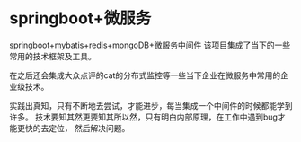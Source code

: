 # springboot+微服务
springboot+mybatis+redis+mongoDB+微服务中间件
该项目集成了当下的一些常用的技术框架及工具。

在之后还会集成大众点评的cat的分布式监控等一些当下企业在微服务中常用的企业级技术。

实践出真知，只有不断地去尝试，才能进步，每当集成一个中间件的时候都能学到许多。
技术要知其然更要知其所以然，只有明白内部原理，在工作中遇到bug才能更快的去定位，
然后解决问题。